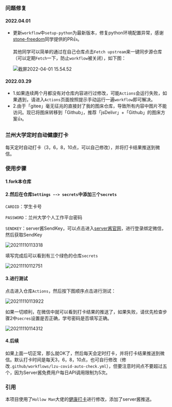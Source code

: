 ### 问题修复

#### 2022.04.01
- 更新`workflow`中`setup-python`为最新版本，修复python环境配置异常，感谢[stone-freedom](https://github.com/stone-freedom)同学提供的PR👍。

  其他同学可以简单的通过在自己仓库点击`Fetch upstream`来一键同步源仓库（可以定期`Fetch`一下，防止`workflow`被关闭），如下图：

  ![截屏2022-04-01 15.54.52](https://cdn.jsdelivr.net/gh/MerickBao/picEmbedding/img/20220401155802.png)


#### 2022.03.29
- 1.如果连续两个月都没有对仓库内容进行过修改，可能`Actions`会运行失败，如果遇到，请进入`Actions`页面按照提示手动运行一遍`workflow`即可解决。
- 2.由于「gitee」毫无征兆的直接封了我的图床仓库，导致所有内容中图片不能访问。现已将图床转移到「Github」，推荐「jsDelivr」+「Github」的图床方案👍。

### 兰州大学定时自动健康打卡

每天定时自动打卡（3，6，8，10点，可以自己修改），并将打卡结果推送到微信。

### 使用步骤

#### 1.fork本仓库

#### 2.然后在仓库`Settings --> secrets`中添加三个`secrets`

`CARDID`：学生卡号

`PASSWORD`：兰州大学个人工作平台密码

`SENDKEY`：server酱SendKey，可以点击进入[server酱官网](https://sct.ftqq.com/)，进行登录绑定微信，然后获取SendKey

![20211110113318](https://cdn.jsdelivr.net/gh/MerickBao/picEmbedding/img/20220329225959.png)

填写完成后可以看到有三个绿色的仓库`secrets`

![20211110112751](https://cdn.jsdelivr.net/gh/MerickBao/picEmbedding/img/20220329230033.png)

#### 3.进行测试

点击进入仓库`Actions`，然后按下图顺序点击进行测试：

![20211110113922](https://cdn.jsdelivr.net/gh/MerickBao/picEmbedding/img/20220329230101.png)

如果一切顺利，在微信中就可以看到打卡结果的推送了，如果失败，请优先检查步骤2中`secres`设置是否正确，学号密码是否填写正确。

![20211110114312](https://cdn.jsdelivr.net/gh/MerickBao/picEmbedding/img/20220329230121.png)

#### 4.后续

如果上面一切正常，那么就OK了，然后每天会定时打卡，并将打卡结果推送到微信。默认打卡时间是每天3，6，8，10点，也可自行修改（修改`.github/workflows/lzu-covid-auto-check.yml`），但要注意时间点不要超过五个，因为Server酱免费用户每日API调用限制为5次。

### 引用

本项目使用了`Hollow Man`大佬的[健康打卡](https://gitee.com/hollowman6/LZU-Auto-COVID-Health-Report)进行修改，添加了server酱推送。

